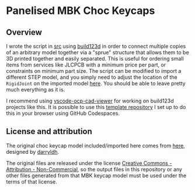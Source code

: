 # Panelised MBK Choc Keycaps

## Overview

I wrote the script in [src](src/keycap.py) using [build123d](https://github.com/gumyr/build123d) in order to connect multiple copies of an arbitrary model together via a "sprue" structure that allows them to be 3D printed together and easily separated.
This is useful for ordering small items from services like JLCPCB with a minimum price per part, or constraints on minimum part size.
The script can be modified to import a different STEP model, and you simply need to adjust the location of the `RigidJoint` on the imported model [here](https://github.com/JonnyHaystack/MBK-Keycaps-panelised/blob/master/src/keycap.py#L23).
You should be able to leave pretty much everything as it is.

I recommend using [vscode-ocp-cad-viewer](https://github.com/bernhard-42/vscode-ocp-cad-viewer) for working on build123d projects like this. It is possible to use this [template repository](https://github.com/JonnyHaystack/codespaces-build123d) I set up to do this in your browser using GitHub Codespaces.

## License and attribution

The original choc keycap model included/imported here comes from [here](https://www.thingiverse.com/thing:4564253), designed by [darryldh](https://www.thingiverse.com/darryldh).

The original files are released under the license [Creative Commons - Attribution - Non-Commercial](https://creativecommons.org/licenses/by-nc/4.0/), so the output files in this repository or any other files generated from that MBK keycap model must be used under the terms of that license.
